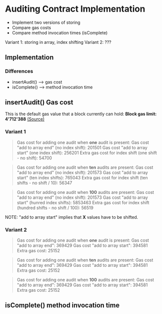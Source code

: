 # Auditing Contract Implementation

* Implement two versions of storing
* Compare gas costs
* Compare method invocation times (isComplete)

Variant 1: storing in array, index shifting
Variant 2: ???

## Implementation

### Differences
* insertAudit() --> gas cost
* isComplete() --> method invocation time


## insertAudit() Gas cost
This is the default gas value that a block currently can hold:
**Block gas limit: 4'712'388** [(Source)](https://github.com/ethereum/go-ethereum/blob/release/1.8/eth/tracers/testdata/call_tracer_throw.json)

### Variant 1
> Gas cost for adding one audit when **one** audit is present:
> Gas cost "add to array end" (no index shift):                       201501
> Gas cost "add to array start" (one index shift):                    256201
> Extra gas cost for index shift (one shift - no shift):               54700

> Gas cost for adding one audit when **ten** audits are present:
> Gas cost "add to array end" (no index shift):                       201573
> Gas cost "add to array start" (ten index shifts):                   765043
> Extra gas cost for index shift (ten shifts - no shift / 10):         56347

> Gas cost for adding one audit when **100** audits are present:
> Gas cost "add to array end" (no index shift):                       201573
> Gas cost "add to array start" (hunred index shifts):               5853463
> Extra gas cost for index shift (hundred shifts - no shift / 100):    56519

NOTE: "add to array start" implies that **X** values have to be shifted.

### Variant 2
> Gas cost for adding one audit when **one** audit is present:
> Gas cost "add to array end":                                        369429
> Gas cost "add to array start":                                      394581
> Extra gas cost:                                                      25152

> Gas cost for adding one audit when **ten** audits are present:
> Gas cost "add to array end":                                        369429
> Gas cost "add to array start":                                      394581
> Extra gas cost:                                                      25152

> Gas cost for adding one audit when **100** audits are present:
> Gas cost "add to array end":                                        369429
> Gas cost "add to array start":                                      394581
> Extra gas cost:                                                      25152

## isComplete() method invocation time
